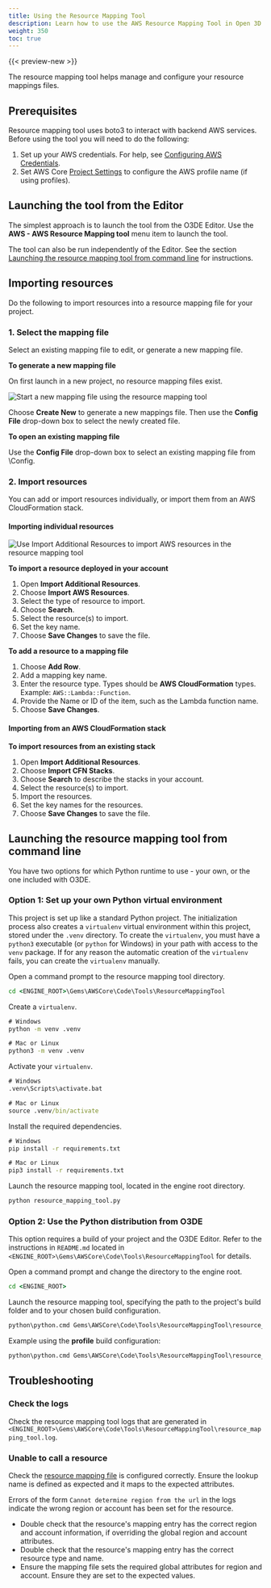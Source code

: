 ```yaml
---
title: Using the Resource Mapping Tool
description: Learn how to use the AWS Resource Mapping Tool in Open 3D Engine.
weight: 350
toc: true
---
```


{{< preview-new >}}

The resource mapping tool helps manage and configure your resource mappings files.

## Prerequisites

Resource mapping tool uses boto3 to interact with backend AWS services. Before using the tool you will need to do the following:

1. Set up your AWS credentials. For help, see [Configuring AWS Credentials](./configuring-credentials.md).
1. Set AWS Core [Project Settings](./getting-started.md#project-settings) to configure the AWS profile name (if using profiles).

## Launching the tool from the Editor

The simplest approach is to launch the tool from the O3DE Editor. Use the **AWS - AWS Resource Mapping tool** menu item to launch the tool.

The tool can also be run independently of the Editor. See the section [Launching the resource mapping tool from command line](#launching-the-resource-mapping-tool-from-command-line) for instructions.

## Importing resources

Do the following to import resources into a resource mapping file for your project.

### 1. Select the mapping file

Select an existing mapping file to edit, or generate a new mapping file.

**To generate a new mapping file**

On first launch in a new project, no resource mapping files exist.

![Start a new mapping file using the resource mapping tool](/images/user-guide/gems/reference/aws/aws-core/resource-mapping-new.png)

Choose **Create New** to generate a new mappings file. Then use the **Config File** drop-down box to select the newly created file.

**To open an existing mapping file**

Use the **Config File** drop-down box to select an existing mapping file from <Project>\Config.

### 2. Import resources

You can add or import resources individually, or import them from an AWS CloudFormation stack.

#### Importing individual resources

![Use Import Additional Resources to import AWS resources in the resource mapping tool](/images/user-guide/gems/reference/aws/aws-core/resource-mapping-import.png)

**To import a resource deployed in your account**

1. Open **Import Additional Resources**.
1. Choose **Import AWS Resources**.
1. Select the type of resource to import.
1. Choose **Search**.
1. Select the resource(s) to import.
1. Set the key name.
1. Choose **Save Changes** to save the file.

**To add a resource to a mapping file**

1. Choose **Add Row**.
1. Add a mapping key name.
1. Enter the resource type. Types should be **AWS CloudFormation** types. Example: `AWS::Lambda::Function`.
1. Provide the Name or ID of the item, such as the Lambda function name.
1. Choose **Save Changes**.

#### Importing from an AWS CloudFormation stack

**To import resources from an existing stack**

1. Open **Import Additional Resources**.
1. Choose **Import CFN Stacks**.
1. Choose **Search** to describe the stacks in your account.
1. Select the resource(s) to import.
1. Import the resources.
1. Set the key names for the resources.
1. Choose **Save Changes** to save the file.

## Launching the resource mapping tool from command line

You have two options for which Python runtime to use - your own, or the one included with O3DE.

### Option 1: Set up your own Python virtual environment

This project is set up like a standard Python project. The initialization process also creates a `virtualenv` virtual environment within this project, stored under the `.venv` directory. To create the `virtualenv`, you must have a `python3` executable (or `python` for Windows) in your path with access to the `venv` package. If for any reason the automatic creation of the `virtualenv` fails, you can create the `virtualenv` manually.

Open a command prompt to the resource mapping tool directory.

```cmd
cd <ENGINE_ROOT>\Gems\AWSCore\Code\Tools\ResourceMappingTool
```

Create a `virtualenv`.

```cmd
# Windows
python -m venv .venv

# Mac or Linux
python3 -m venv .venv
```

Activate your `virtualenv`.

```cmd
# Windows
.venv\Scripts\activate.bat

# Mac or Linux
source .venv/bin/activate
```

Install the required dependencies.

```cmd
# Windows
pip install -r requirements.txt

# Mac or Linux
pip3 install -r requirements.txt
```

Launch the resource mapping tool, located in the engine root directory.

```cmd
python resource_mapping_tool.py
```

### Option 2: Use the Python distribution from O3DE

This option requires a build of your project and the O3DE Editor. Refer to the instructions in `README.md` located in `<ENGINE_ROOT>\Gems\AWSCore\Code\Tools\ResourceMappingTool` for details.

Open a command prompt and change the directory to the engine root.

```cmd
cd <ENGINE_ROOT>
```

Launch the resource mapping tool, specifying the path to the project's build folder and to your chosen build configuration.

```cmd
python\python.cmd Gems\AWSCore\Code\Tools\ResourceMappingTool\resource_mapping_tool.py --binaries_path <PATH_TO_BUILD_FOLDER>\bin\<BUILD_CONFIGURATION>\AWSCoreEditorQtBin
```

Example using the **profile** build configuration:

```cmd
python\python.cmd Gems\AWSCore\Code\Tools\ResourceMappingTool\resource_mapping_tool.py --binaries_path C:\MyProject\bin\profile\AWSCoreEditorQtBin
```

## Troubleshooting

### Check the logs
Check the resource mapping tool logs that are generated in `<ENGINE_ROOT>\Gems\AWSCore\Code\Tools\ResourceMappingTool\resource_mapping_tool.log`.

### Unable to call a resource
Check the [resource mapping file](/docs/user-guide/gems/reference/aws/aws-core/resource-mapping-files.md) is configured correctly. Ensure the lookup name is defined as expected and it maps to the expected attributes. 

Errors of the form ```Cannot determine region from the url``` in the logs indicate the wrong region or account has been set for the resource.
* Double check that the resource's mapping entry has the correct region and account information, if overriding the global region and account attributes.
* Double check that the resource's mapping entry has the correct resource type and name.
* Ensure the mapping file sets the required global attributes for region and account. Ensure they are set to the expected values.
